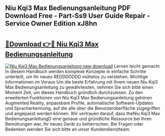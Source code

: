 ## Niu Kqi3 Max Bedienungsanleitung PDF Download Free - Part-Ss9 User Guide Repair - Service Owner Edition xJ8hn

# <h2><a href="http://df4b0tq.blite.top/?on=Niu+Kqi3+Max+Bedienungsanleitung">🔗Download 👉🔴 Niu Kqi3 Max Bedienungsanleitung</a></h2>

[![Niu Kqi3 Max Bedienungsanleitung new download](https://i.imgur.com/lujVjoI.png)](http://df4b0tq.blite.top/?on=Niu+Kqi3+Max+Bedienungsanleitung)
Lernen leicht gemacht In diesem Handbuch werden komplexe Konzepte in einfache Schritte unterteilt, um Ihr neues REDDDDDDD mühelos zu verstehen. Wichtige Informationen im Voraus Um die beste Erfahrung mit Ihrem neuen Niu Kqi3 Max Bedienungsanleitung zu gewährleisten, nehmen Sie sich bitte einen Moment Zeit, um dieses Handbuch gründlich durchzulesen. Zu den erweiterten Funktionen von Niu Kqi3 Max Bedienungsanleitung gehören Augmented Reality, anpassbare Profile, automatische Software-Updates und Spracherkennung, auf die alle über die Benutzeroberfläche zugegriffen und angepasst werden können. Wir vertrauen darauf, dass theNiu Kqi3 Max BedienungsanleitungD eine genaue und gründliche Ressource bei Ihren Bemühungen war, Ihr neues Gerät zu beherrschen. Bei Fragen oder Bedenken wenden Sie sich bitte an unser Kundendienstteam.
